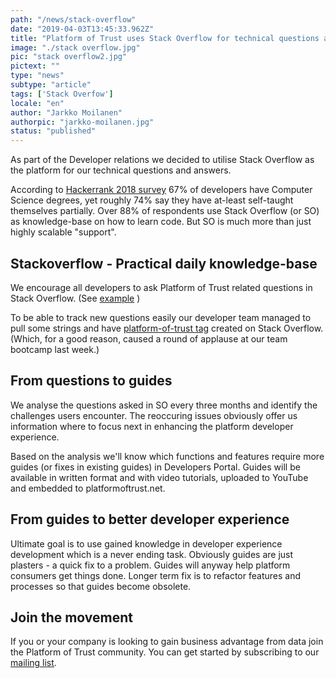 ```yaml
---
path: "/news/stack-overflow"
date: "2019-04-03T13:45:33.962Z"
title: "Platform of Trust uses Stack Overflow for technical questions and overall developer experience development"
image: "./stack overflow.jpg"
pic: "stack overflow2.jpg"
pictext: ""
type: "news"
subtype: "article"
tags: ['Stack Overfow']
locale: "en"
author: "Jarkko Moilanen"
authorpic: "jarkko-moilanen.jpg"
status: "published"
---
```

As part of the Developer relations we decided to utilise Stack Overflow as the platform for our technical questions and answers.

According to [Hackerrank 2018 survey](https://research.hackerrank.com/developer-skills/2018) 67% of developers have Computer Science degrees, yet roughly 74% say they have at-least self-taught themselves partially. Over 88% of respondents use Stack Overflow (or SO) as knowledge-base on how to learn code. But SO is much more than just highly scalable "support".

## Stackoverflow - Practical daily knowledge-base

We encourage all developers to ask Platform of Trust related questions in Stack Overflow. (See [example](https://stackoverflow.com/questions/55381785/how-to-list-all-products-in-platform-of-trust) )

To be able to track new questions easily our developer team managed to pull some strings and have [platform-of-trust tag](https://stackoverflow.com/questions/tagged/platform-of-trust) created on Stack Overflow. (Which, for a good reason, caused a round of applause at our team bootcamp last week.)

## From questions to guides

We analyse the questions asked in SO every three months and identify the challenges users encounter. The reoccuring issues obviously offer us information where to focus next in enhancing the platform developer experience.

Based on the analysis we'll know which functions and features require more guides (or fixes in existing guides) in Developers Portal. Guides will be available in written format and with video tutorials, uploaded to YouTube and embedded to platformoftrust.net.

## From guides to better developer experience

Ultimate goal is to use gained knowledge in developer experience development which is a never ending task. Obviously guides are just plasters - a quick fix to a problem. Guides will anyway help platform consumers get things done. Longer term fix is to refactor features and processes so that guides become obsolete.

## Join the movement

If you or your company is looking to gain business advantage from data join the Platform of Trust community. You can get started by subscribing to our [mailing list](https://www.platformoftrust.net/newsletter/).

